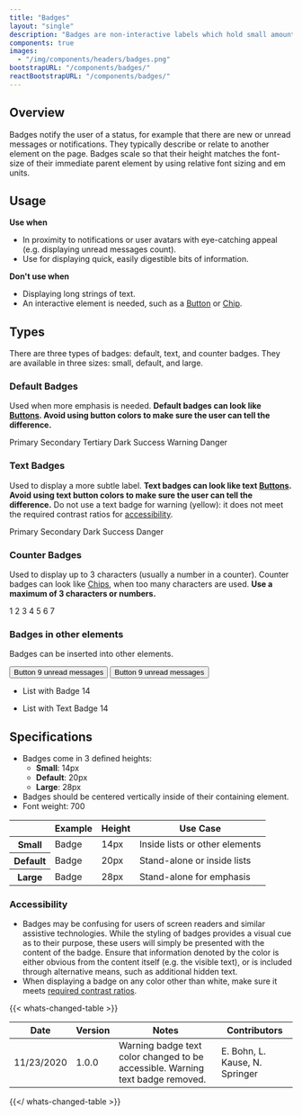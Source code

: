 ```yaml
---
title: "Badges"
layout: "single"
description: "Badges are non-interactive labels which hold small amounts of information."
components: true
images:
  - "/img/components/headers/badges.png"
bootstrapURL: "/components/badges/"
reactBootstrapURL: "/components/badges/"
---
```


## Overview

Badges notify the user of a status, for example that there are new or unread messages or notifications. They typically describe or relate to another element on the page. Badges scale so that their height matches the font-size of their immediate parent element by using relative font sizing and em units.

## Usage

**Use when**

- In proximity to notifications or user avatars with eye-catching appeal (e.g. displaying unread messages count).
- Use for displaying quick, easily digestible bits of information.

**Don't use when**

- Displaying long strings of text.
- An interactive element is needed, such as a [Button](/components/buttons/) or [Chip](/components/chips/).

## Types

There are three types of badges: default, text, and counter badges. They are available in three sizes: small, default, and large.

### Default Badges

Used when more emphasis is needed. **Default badges can look like [Buttons](/components/buttons/). Avoid using button colors to make sure the user can tell the difference.**

<div class="guide-example-block">
  <div class="guide-sample">
    <span class="badge badge-primary">Primary</span>
    <span class="badge badge-secondary">Secondary</span>
    <span class="badge badge-tertiary">Tertiary</span>
    <span class="badge badge-dark">Dark</span>
    <span class="badge badge-success">Success</span>
    <span class="badge badge-warning">Warning</span>
    <span class="badge badge-danger">Danger</span>
  </div>
</div>

### Text Badges

Used to display a more subtle label. **Text badges can look like text [Buttons](/components/buttons/). Avoid using text button colors to make sure the user can tell the difference.** Do not use a text badge for warning (yellow): it does not meet the required contrast ratios for [accessibility](/foundations/accessibility/).

<div class="guide-example-block">
  <div class="guide-sample">
    <span class="badge badge-text-primary">Primary</span>
    <span class="badge badge-text-secondary">Secondary</span>
    <span class="badge badge-text-dark">Dark</span>
    <span class="badge badge-text-success">Success</span>
    <span class="badge badge-text-danger">Danger</span>
  </div>
</div>

### Counter Badges

Used to display up to 3 characters (usually a number in a counter). Counter badges can look like [Chips](/components/chips/), when too many characters are used. **Use a maximum of 3 characters or numbers.**

<div class="guide-sample">
    <div>
      <span class="badge badge-pill badge-primary">1</span>
      <span class="badge badge-pill badge-secondary">2</span>
      <span class="badge badge-pill badge-tertiary">3</span>
      <span class="badge badge-pill badge-dark">4</span>
      <span class="badge badge-pill badge-success">5</span>
      <span class="badge badge-pill badge-warning">6</span>
      <span class="badge badge-pill badge-danger">7</span>
    </div>
</div>

### Badges in other elements

Badges can be inserted into other elements.

<div class="guide-example-block">
  <div class="guide-sample">
    <button type="button" class="btn btn-outline-primary">
    Button <span class="badge badge-primary">9</span>
    <span class="sr-only">unread messages</span>
    </button>
    <button type="button" class="btn btn-primary">
    Button <span class="badge badge-text-tertiary">9</span>
    <span class="sr-only">unread messages</span>
    </button>
    <ul class="mt-3 list-group">
      <li class="list-group-item d-flex justify-content-between align-items-center">
        List with Badge
        <span class="badge badge-primary badge-pill">14</span>
      </li>
    </ul>
    <ul class="mt-3 list-group">
      <li class="list-group-item d-flex justify-content-between align-items-center">
        List with Text Badge
        <span class="badge badge-text-primary badge-pill">14</span>
      </li>
    </ul>
  </div>
</div>

## Specifications

- Badges come in 3 defined heights:
  - **Small**: 14px
  - **Default**: 20px
  - **Large**: 28px
- Badges should be centered vertically inside of their containing element.
- Font weight: 700

<table class="table table-bordered">
  <thead class="thead-light">
    <tr>
      <th></th>
      <th>Example</th>
      <th>Height</th>
      <th>Use Case</th>
    </tr>
  </thead>
  <tbody>
    <tr>
      <th scope="row">Small</th>
      <td class="anatomy-cell">
        <span
          data-anatomy-colors="false"
          class="badge badge-sm badge-primary anatomy-display-static"
          >Badge</span
        >
      </td>
      <td>14px</td>
      <td>Inside lists or other elements</td>
    </tr>
    <tr>
      <th scope="row">Default</th>
      <td class="anatomy-cell">
        <span
          data-anatomy-colors="false"
          class="badge badge-primary anatomy-display-static"
          >Badge</span
        >
      </td>
      <td>20px</td>
      <td>Stand-alone or inside lists</td>
    </tr>
    <tr>
      <th scope="row">Large</th>
      <td class="anatomy-cell">
        <span
          data-anatomy-colors="false"
          class="badge badge-lg badge-primary anatomy-display-static"
          >Badge</span
        >
      </td>
      <td>28px</td>
      <td>Stand-alone for emphasis</td>
    </tr>
  </tbody>
</table>

### Accessibility

- Badges may be confusing for users of screen readers and similar assistive technologies. While the styling of badges provides a visual cue as to their purpose, these users will simply be presented with the content of the badge. Ensure that information denoted by the color is either obvious from the content itself (e.g. the visible text), or is included through alternative means, such as additional hidden text.
- When displaying a badge on any color other than white, make sure it meets [required contrast ratios](/foundations/accessibility/).

{{< whats-changed-table >}}

| Date       | Version | Notes                                                                          | Contributors                   |
| ---------- | ------- | ------------------------------------------------------------------------------ | ------------------------------ |
| 11/23/2020 | 1.0.0   | Warning badge text color changed to be accessible. Warning text badge removed. | E. Bohn, L. Kause, N. Springer |

{{</ whats-changed-table >}}
